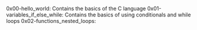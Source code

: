 0x00-hello_world: Contains the basics of the C language
0x01-variables_if_else_while: Contains the basics of using conditionals and while loops
0x02-functions_nested_loops:
